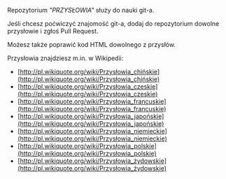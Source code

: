 Repozytorium _"PRZYSŁOWIA"_ służy do nauki git-a.

Jeśli chcesz poćwiczyć znajomość git-a,
dodaj do repozytorium dowolne przysłowie i zgłoś Pull Request.

Możesz także poprawić kod HTML dowolnego z przysłów.

Przysłowia znajdziesz m.in. w Wikipedii:

* [http://pl.wikiquote.org/wiki/Przysłowia_chińskie](http://pl.wikiquote.org/wiki/Przysłowia_chińskie)
* [http://pl.wikiquote.org/wiki/Przysłowia_czeskie](http://pl.wikiquote.org/wiki/Przysłowia_czeskie)
* [http://pl.wikiquote.org/wiki/Przysłowia_francuskie](http://pl.wikiquote.org/wiki/Przysłowia_francuskie)
* [http://pl.wikiquote.org/wiki/Przysłowia_japońskie](http://pl.wikiquote.org/wiki/Przysłowia_japońskie)
* [http://pl.wikiquote.org/wiki/Przysłowia_niemieckie](http://pl.wikiquote.org/wiki/Przysłowia_niemieckie)
* [http://pl.wikiquote.org/wiki/Przysłowia_polskie](http://pl.wikiquote.org/wiki/Przysłowia_polskie)
* [http://pl.wikiquote.org/wiki/Przysłowia_żydowskie](http://pl.wikiquote.org/wiki/Przysłowia_żydowskie)
